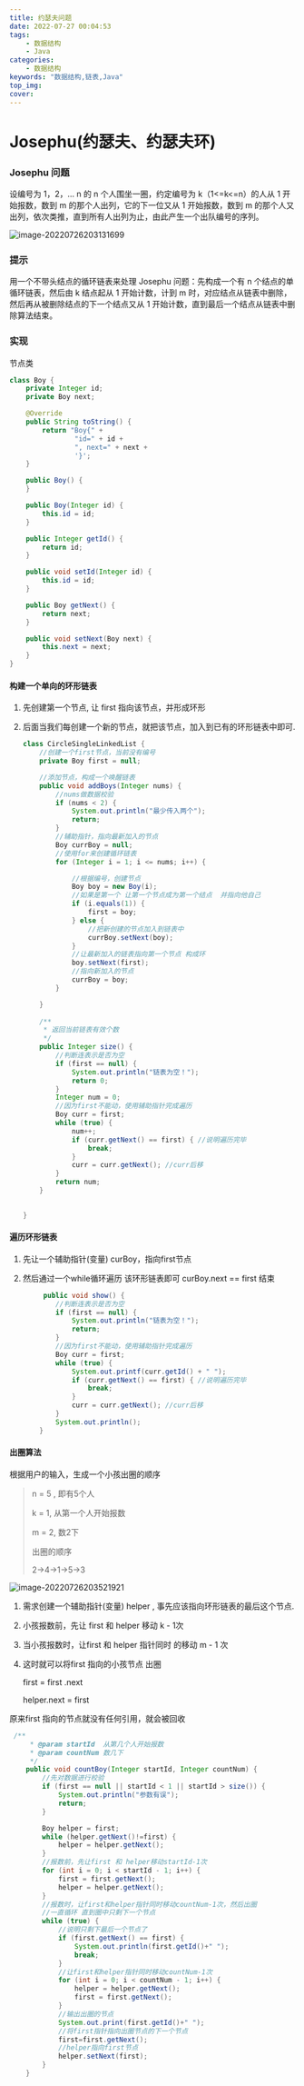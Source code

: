 ```yaml
---
title: 约瑟夫问题
date: 2022-07-27 00:04:53
tags:
    - 数据结构
    - Java
categories:
    - 数据结构
keywords: "数据结构,链表,Java"
top_img:
cover: 
---
```

# Josephu(约瑟夫、约瑟夫环)

### Josephu 问题

设编号为 1，2，… n 的 n 个人围坐一圈，约定编号为 k（1<=k<=n）的人从 1 开始报数，数到 m 的那个人出列，它的下一位又从 1 开始报数，数到 m 的那个人又出列，依次类推，直到所有人出列为止，由此产生一个出队编号的序列。

![image-20220726203131699](https://cdn.jsdelivr.net/gh/wxy520/blogimg/img/202207271415198.png)

### 提示

用一个不带头结点的循环链表来处理 Josephu 问题：先构成一个有 n 个结点的单循环链表，然后由 k 结点起从 1 开始计数，计到 m 时，对应结点从链表中删除，然后再从被删除结点的下一个结点又从 1 开始计数，直到最后一个结点从链表中删除算法结束。

### 实现

节点类

```java
class Boy {
    private Integer id;
    private Boy next;

    @Override
    public String toString() {
        return "Boy{" +
                "id=" + id +
                ", next=" + next +
                '}';
    }

    public Boy() {
    }

    public Boy(Integer id) {
        this.id = id;
    }

    public Integer getId() {
        return id;
    }

    public void setId(Integer id) {
        this.id = id;
    }

    public Boy getNext() {
        return next;
    }

    public void setNext(Boy next) {
        this.next = next;
    }
}
```

#### 构建一个单向的环形链表

1. 先创建第一个节点, 让 first 指向该节点，并形成环形

2. 后面当我们每创建一个新的节点，就把该节点，加入到已有的环形链表中即可.

   ```java
   class CircleSingleLinkedList {
       //创建一个first节点，当前没有编号
       private Boy first = null;
   
       //添加节点，构成一个唤醒链表
       public void addBoys(Integer nums) {
           //nums做数据校验
           if (nums < 2) {
               System.out.println("最少传入两个");
               return;
           }
           //辅助指针，指向最新加入的节点
           Boy currBoy = null;
           //使用for来创建循环链表
           for (Integer i = 1; i <= nums; i++) {
   
               //根据编号，创建节点
               Boy boy = new Boy(i);
               //如果是第一个 让第一个节点成为第一个结点  并指向他自己
               if (i.equals(1)) {
                   first = boy;
               } else {
                   //把新创建的节点加入到链表中
                   currBoy.setNext(boy);
               }
               //让最新加入的链表指向第一个节点 构成环
               boy.setNext(first);
               //指向新加入的节点
               currBoy = boy;
           }
   
       }
    
       /**
        * 返回当前链表有效个数
        */
       public Integer size() {
           //判断连表示是否为空
           if (first == null) {
               System.out.println("链表为空！");
               return 0;
           }
           Integer num = 0;
           //因为first不能动，使用辅助指针完成遍历
           Boy curr = first;
           while (true) {
               num++;
               if (curr.getNext() == first) { //说明遍历完毕
                   break;
               }
               curr = curr.getNext(); //curr后移
           }
           return num;
       }
   
     
   }
   ```

#### 遍历环形链表

1. 先让一个辅助指针(变量) curBoy，指向first节点

2. 然后通过一个while循环遍历 该环形链表即可 curBoy.next == first 结束

   ```java
      	public void show() {
           //判断连表示是否为空
           if (first == null) {
               System.out.println("链表为空！");
               return;
           }
           //因为first不能动，使用辅助指针完成遍历
           Boy curr = first;
           while (true) {
               System.out.printf(curr.getId() + " ");
               if (curr.getNext() == first) { //说明遍历完毕
                   break;
               }
               curr = curr.getNext(); //curr后移
           }
           System.out.println();
       }
   ```

#### 出圈算法

根据用户的输入，生成一个小孩出圈的顺序

> n = 5 , 即有5个人 
>
> k = 1, 从第一个人开始报数
>
> m = 2, 数2下
>
> 出圈的顺序
>
> 2->4->1->5->3

![image-20220726203521921](https://cdn.jsdelivr.net/gh/wxy520/blogimg/img/202207271415165.png)

1. 需求创建一个辅助指针(变量) helper , 事先应该指向环形链表的最后这个节点.

2. 小孩报数前，先让 first 和 helper 移动 k - 1次

3. 当小孩报数时，让first 和 helper 指针同时 的移动 m - 1 次

4. 这时就可以将first 指向的小孩节点 出圈

   first = first .next 

   helper.next = first 

原来first 指向的节点就没有任何引用，就会被回收

```java
 /**
     * @param startId  从第几个人开始报数
     * @param countNum 数几下
     */
    public void countBoy(Integer startId, Integer countNum) {
        //先对数据进行校验
        if (first == null || startId < 1 || startId > size()) {
            System.out.println("参数有误");
            return;
        }

        Boy helper = first;
        while (helper.getNext()!=first) {
            helper = helper.getNext();
        }
        //报数前，先让first 和 helper移动startId-1次
        for (int i = 0; i < startId - 1; i++) {
            first = first.getNext();
            helper = helper.getNext();
        }
        //报数时，让first和helper指针同时移动countNum-1次，然后出圈
        //一直循环 直到圈中只剩下一个节点
        while (true) {
            //说明只剩下最后一个节点了
            if (first.getNext() == first) {
                System.out.println(first.getId()+" ");
                break;
            }
            //让first和helper指针同时移动countNum-1次
            for (int i = 0; i < countNum - 1; i++) {
                helper = helper.getNext();
                first = first.getNext();
            }
            //输出出圈的节点
            System.out.print(first.getId()+" ");
            //将first指针指向出圈节点的下一个节点
            first=first.getNext();
            //helper指向first节点
            helper.setNext(first);
        }
    }
```

